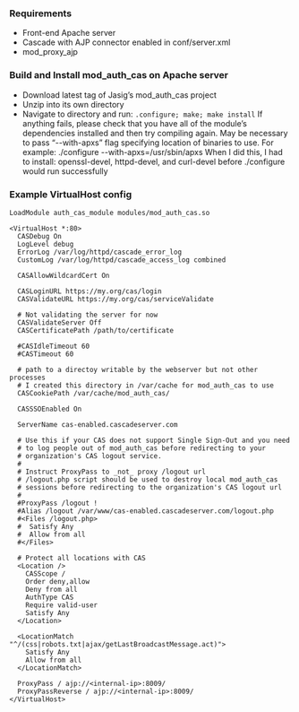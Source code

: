 ### Requirements

- Front-end Apache server
- Cascade with AJP connector enabled in conf/server.xml
- mod_proxy_ajp


### Build and Install mod_auth_cas on Apache server

- Download latest tag of Jasig’s mod_auth_cas project
- Unzip into its own directory
- Navigate to directory and run: `.configure; make; make install`
  If anything fails, please check that you have all of the module’s dependencies installed and then try compiling again. May be necessary to pass “--with-apxs” flag specifying location of binaries to use. For example:
  ./configure --with-apxs=/usr/sbin/apxs
  When I did this, I had to install: openssl-devel, httpd-devel, and curl-devel before ./configure would run successfully

### Example VirtualHost config

    LoadModule auth_cas_module modules/mod_auth_cas.so

    <VirtualHost *:80>
      CASDebug On
      LogLevel debug
      ErrorLog /var/log/httpd/cascade_error_log
      CustomLog /var/log/httpd/cascade_access_log combined

      CASAllowWildcardCert On

      CASLoginURL https://my.org/cas/login
      CASValidateURL https://my.org/cas/serviceValidate

      # Not validating the server for now
      CASValidateServer Off
      CASCertificatePath /path/to/certificate

      #CASIdleTimeout 60
      #CASTimeout 60

      # path to a directoy writable by the webserver but not other processes
      # I created this directory in /var/cache for mod_auth_cas to use
      CASCookiePath /var/cache/mod_auth_cas/

      CASSSOEnabled On

      ServerName cas-enabled.cascadeserver.com

      # Use this if your CAS does not support Single Sign-Out and you need 
      # to log people out of mod_auth_cas before redirecting to your 
      # organization's CAS logout service.
      # 
      # Instruct ProxyPass to _not_ proxy /logout url
      # /logout.php script should be used to destroy local mod_auth_cas
      # sessions before redirecting to the organization's CAS logout url
      #
      #ProxyPass /logout !
      #Alias /logout /var/www/cas-enabled.cascadeserver.com/logout.php
      #<Files /logout.php>
      #  Satisfy Any
      #  Allow from all
      #</Files>
        
      # Protect all locations with CAS
      <Location />
        CASScope /
        Order deny,allow
        Deny from all
        AuthType CAS
        Require valid-user
        Satisfy Any
      </Location>

      <LocationMatch "^/(css|robots.txt|ajax/getLastBroadcastMessage.act)">
        Satisfy Any
        Allow from all
      </LocationMatch>

      ProxyPass / ajp://<internal-ip>:8009/
      ProxyPassReverse / ajp://<internal-ip>:8009/
    </VirtualHost>